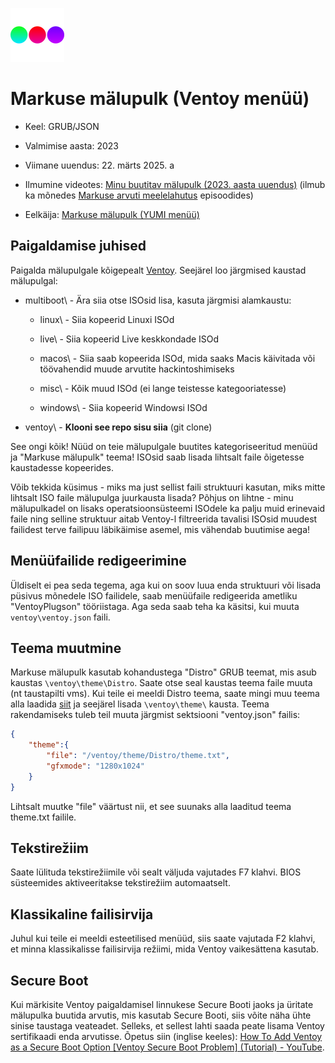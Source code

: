 ![Markuse mälupulk logo](mas_flash.png)

# Markuse mälupulk (Ventoy menüü)

* Keel: GRUB/JSON 

* Valmimise aasta: 2023

* Viimane uuendus: 22. märts 2025. a

* Ilmumine videotes: [Minu buutitav mälupulk (2023. aasta uuendus)](https://www.youtube.com/watch?v=2uEY5dso_ho) (ilmub ka mõnedes [Markuse arvuti meelelahutus](https://www.youtube.com/playlist?list=PL6WkVx7vhlojSbsJVSxdXE1-hRRr5DUhS) episoodides)

* Eelkäija: [Markuse mälupulk (YUMI menüü)](https://github.com/MarkusMaal/mas-yumi-menu)

## Paigaldamise juhised

Paigalda mälupulgale kõigepealt [Ventoy](https://www.ventoy.net/en/download.html). Seejärel loo järgmised kaustad mälupulgal:

* multiboot\ - Ära siia otse ISOsid lisa, kasuta järgmisi alamkaustu:
  
  * linux\ - Siia kopeerid Linuxi ISOd
  
  * live\ - Siia kopeerid Live keskkondade ISOd
  
  * macos\ - Siia saab kopeerida ISOd, mida saaks Macis käivitada või töövahendid muude arvutite hackintoshimiseks
  
  * misc\ - Kõik muud ISOd (ei lange teistesse kategooriatesse)
  
  * windows\ - Siia kopeerid Windowsi ISOd

* ventoy\ - **Klooni see repo sisu siia** (git clone)

See ongi kõik! Nüüd on teie mälupulgale buutites kategoriseeritud menüüd ja "Markuse mälupulk" teema! ISOsid saab lisada lihtsalt faile õigetesse kaustadesse kopeerides.

Võib tekkida küsimus - miks ma just sellist faili struktuuri kasutan, miks mitte lihtsalt ISO faile mälupulga juurkausta lisada? Põhjus on lihtne - minu mälupulkadel on lisaks operatsioonsüsteemi ISOdele ka palju muid erinevaid faile ning selline struktuur aitab Ventoy-l filtreerida tavalisi ISOsid muudest failidest terve failipuu läbikäimise asemel, mis vähendab buutimise aega!

## Menüüfailide redigeerimine

Üldiselt ei pea seda tegema, aga kui on soov luua enda struktuuri või lisada püsivus mõnedele ISO failidele, saab menüüfaile redigeerida ametliku "VentoyPlugson" tööriistaga. Aga seda saab teha ka käsitsi, kui muuta `ventoy\ventoy.json` faili.

## Teema muutmine

Markuse mälupulk kasutab kohandustega "Distro" GRUB teemat, mis asub kaustas `\ventoy\theme\Distro`. Saate otse seal kaustas teema faile muuta (nt taustapilti vms). Kui teile ei meeldi Distro teema, saate mingi muu teema alla laadida [siit](https://www.gnome-look.org/browse?cat=109) ja seejärel lisada `\ventoy\theme\` kausta. Teema rakendamiseks tuleb teil muuta järgmist sektsiooni "ventoy.json" failis:

```json
{
    "theme":{
        "file": "/ventoy/theme/Distro/theme.txt",
        "gfxmode": "1280x1024"
    }
}
```

Lihtsalt muutke "file" väärtust nii, et see suunaks alla laaditud teema theme.txt failile.

## Tekstirežiim

Saate lülituda tekstirežiimile või sealt väljuda vajutades F7 klahvi. BIOS süsteemides aktiveeritakse tekstirežiim automaatselt.

## Klassikaline failisirvija

Juhul kui teile ei meeldi esteetilised menüüd, siis saate vajutada F2 klahvi, et minna klassikalisse failisirvija režiimi, mida Ventoy vaikesättena kasutab.

## Secure Boot

Kui märkisite Ventoy paigaldamisel linnukese Secure Booti jaoks ja üritate mälupulka buutida arvutis, mis kasutab Secure Booti, siis võite näha ühte sinise taustaga veateadet. Selleks, et sellest lahti saada peate lisama Ventoy sertifikaadi enda arvutisse. Õpetus siin (inglise keeles): [How To Add Ventoy as a Secure Boot Option [Ventoy Secure Boot Problem] (Tutorial) - YouTube](https://www.youtube.com/watch?v=Z0dNMWyIsJg&t=13).
